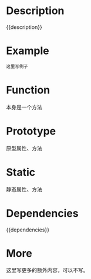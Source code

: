 # Description
{{description}}


# Example
```js
这里写例子
```

# Function
本身是一个方法


# Prototype
原型属性、方法


# Static
静态属性、方法


# Dependencies
{{dependencies}}


# More
这里写更多的额外内容，可以不写。

